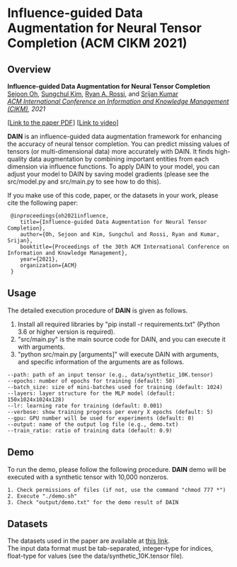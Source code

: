 # Influence-guided Data Augmentation for Neural Tensor Completion (ACM CIKM 2021)

Overview
---------------
**Influence-guided Data Augmentation for Neural Tensor Completion**  
[Sejoon Oh](https://sejoonoh.github.io/), [Sungchul Kim](https://sites.google.com/site/subright/), [Ryan A. Rossi](http://ryanrossi.com/), and [Srijan Kumar](https://www.cc.gatech.edu/~srijan/)  
*[ACM International Conference on Information and Knowledge Management (CIKM)](https://www.cikm2021.org/), 2021*  

[[Link to the paper PDF](https://arxiv.org/pdf/2108.10248.pdf)]
[[Link to video](https://youtu.be/QbFAYk_Sbm0)]

**DAIN** is an influence-guided data augmentation framework for enhancing the accuracy of neural tensor completion. You can predict missing values of tensors (or multi-dimensional data) more accurately with DAIN. It finds high-quality data augmentation by combining important entities from each dimension via influence functions. To apply DAIN to your model, you can adjust your model to DAIN by saving model gradients (please see the src/model.py and src/main.py to see how to do this).  

If you make use of this code, paper, or the datasets in your work, please cite the following paper:
```
 @inproceedings{oh2021influence,
	title={Influence-guided Data Augmentation for Neural Tensor Completion},
	author={Oh, Sejoon and Kim, Sungchul and Rossi, Ryan and Kumar, Srijan},
	booktitle={Proceedings of the 30th ACM International Conference on Information and Knowledge Management},
	year={2021},
	organization={ACM}
 }
```

Usage
---------------

The detailed execution procedure of **DAIN** is given as follows.

1) Install all required libraries by "pip install -r requirements.txt" (Python 3.6 or higher version is required).
2) "src/main.py" is the main source code for DAIN, and you can execute it with arguments.
3) "python src/main.py [arguments]" will execute DAIN with arguments, and specific information of the arguments are as follows.

````
--path:	path of an input tensor (e.g., data/synthetic_10K.tensor)
--epochs: number of epochs for training (default: 50)
--batch_size: size of mini-batches used for training (default: 1024)
--layers: layer structure for the MLP model (default: 150x1024x1024x128)
--lr: learning rate for training (default: 0.001)
--verbose: show training progress per every X epochs (default: 5)
--gpu: GPU number will be used for experiments (default: 0)
--output: name of the output log file (e.g., demo.txt)
--train_ratio: ratio of training data (default: 0.9)
````

Demo
---------------
To run the demo, please follow the following procedure. **DAIN** demo will be executed with a synthetic tensor with 10,000 nonzeros.

	1. Check permissions of files (if not, use the command "chmod 777 *")
	2. Execute "./demo.sh"
	3. Check "output/demo.txt" for the demo result of DAIN
  
  
Datasets
---------------
The datasets used in the paper are available at [this link](https://drive.google.com/file/d/1i-zZPzOG_uId-891ueo5yB32A2Kv271L/view).  
The input data format must be tab-separated, integer-type for indices, float-type for values (see the data/synthetic_10K.tensor file).
